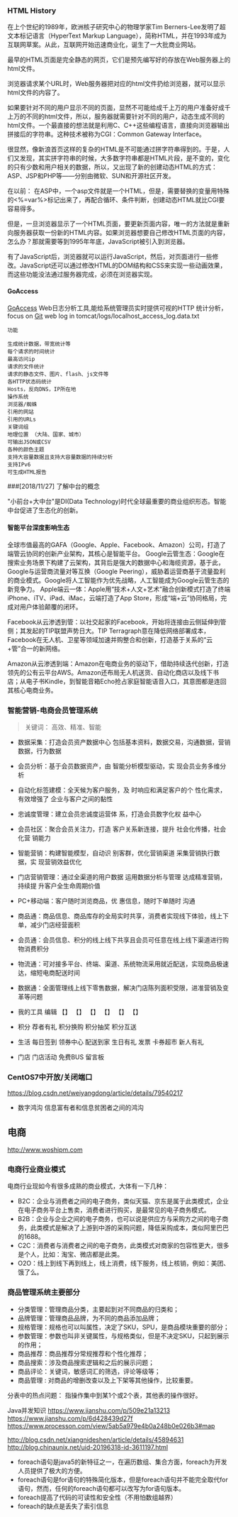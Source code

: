 ### HTML History
在上个世纪的1989年，欧洲核子研究中心的物理学家Tim Berners-Lee发明了超文本标记语言（HyperText Markup Language），简称HTML，并在1993年成为互联网草案。从此，互联网开始迅速商业化，诞生了一大批商业网站。

最早的HTML页面是完全静态的网页，它们是预先编写好的存放在Web服务器上的html文件。

浏览器请求某个URL时，Web服务器把对应的html文件扔给浏览器，就可以显示html文件的内容了。

如果要针对不同的用户显示不同的页面，显然不可能给成千上万的用户准备好成千上万的不同的html文件，所以，服务器就需要针对不同的用户，动态生成不同的html文件。一个最直接的想法就是利用C、C++这些编程语言，直接向浏览器输出拼接后的字符串。这种技术被称为CGI：Common Gateway Interface。

很显然，像新浪首页这样的复杂的HTML是不可能通过拼字符串得到的。于是，人们又发现，其实拼字符串的时候，大多数字符串都是HTML片段，是不变的，变化的只有少数和用户相关的数据，所以，又出现了新的创建动态HTML的方式：ASP、JSP和PHP等——分别由微软、SUN和开源社区开发。

在以前：
在ASP中，一个asp文件就是一个HTML，但是，需要替换的变量用特殊的<%=var%>标记出来了，再配合循环、条件判断，创建动态HTML就比CGI要容易得多。

但是，一旦浏览器显示了一个HTML页面，要更新页面内容，唯一的方法就是重新向服务器获取一份新的HTML内容。如果浏览器想要自己修改HTML页面的内容，怎么办？那就需要等到1995年年底，JavaScript被引入到浏览器。

有了JavaScript后，浏览器就可以运行JavaScript，然后，对页面进行一些修改。JavaScript还可以通过修改HTML的DOM结构和CSS来实现一些动画效果，而这些功能没法通过服务器完成，必须在浏览器实现。

#### GoAccess
[GoAccess](https://goaccess.io/) Web日志分析工具,能给系统管理员实时提供可视的HTTP 统计分析， focus on [Git](https://github.com/allinurl/goaccess)
  web log in tomcat/logs/localhost_access_log.data.txt

`功能`

    生成统计数据，带宽统计等
    每个请求的时间统计
    最高访问ip
    请求的文件统计
    请求的静态文件、图片、flash、js文件等
    各HTTP状态码统计
    Hosts，反向DNS，IP所在地
    操作系统
    浏览器/蜘蛛
    引用的网站
    引用的URLs
    关键词组
    地理位置 （大陆、国家、城市）
    可输出JSON或CSV
    各种的颜色主题
    支持大容量数据且支持大容量数据的持续分析
    支持IPv6
    可生成HTML报告

###[2018/11/27] 了解中台的概念

"小前台+大中台"是DI(Data Technology)时代全球最重要的商业组织形态。智能中台促进了生态化的创新。
#### 智能平台深度影响生态
全球市值最高的GAFA（Google、Apple、Facebook、Amazon）公司，打造了端管云协同的创新产业架构，其核心是智能平台。
Google云管生态：Google在搜索业务场景下构建了云架构，其背后是强大的数据中心和海缆资源，基于此，Google与运营商流量对等互换（Google Peering），威胁着运营商基于流量盈利的商业模式。Google将人工智能作为优先战略，人工智能成为Google云管生态的新竞争力。
Apple端云一体：Apple用“技术+人文+艺术”融合创新模式打造了终端iPhone、iTV、iPad、iMac，云端打造了App Store，形成“端+云”协同格局，完成对用户体验颠覆的闭环。

Facebook从云渗透到管：以社交起家的Facebook，开始将连接由云侧延伸到管侧；其发起的TIP联盟声势日大。TIP Terragraph意在降低网络部署成本，Facebook在无人机、卫星等领域加速并购整合和创新，打造基于关系的“云+管”合一的新网络。

Amazon从云渗透到端：Amazon在电商业务的驱动下，借助持续迭代创新，打造领先的公有云平台AWS。Amazon还布局无人机送货、自动化商店以及线下书店；从电子书Kindle，到智能音箱Echo抢占家庭智能语音入口，其意图都是连回其核心电商业务。

### 智能营销-电商会员管理系统
> 关键词： 高效、精准、智能
* 数据采集：打造会员资产数据中心 包括基本资料，数据交易，沟通数据，营销数据，行为数据
* 会员分析：基于会员数据资产，由 智能分析模型驱动，实 现会员业务多维分析
* 自动化标签建模：全天候为客户服务，及 时响应和满足客户的个 性化需求，有效增强了 企业与客户之间的黏性
* 忠诚度管理：建立会员忠诚度运营体 系，打造会员数字化权 益中心
* 会员社区：聚合会员关注力，打造 客户关系新连接，提升 社会化传播，社会化营 销能力
* 智能营销：构建智能模型，自动识 别客群，优化营销渠道 采集营销执行数据，实 现营销效益优化
* 门店营销管理：通过全渠道的用户数据 运用数据分析与管理 达成精准营销，持续提 升客户全生命周期价值
* PC+移动端：客户随时浏览商品，优 惠信息，随时下单随时 沟通

* 商品通：商品信息、商品库存的全局实时共享，消费者实现线下体验，线上下单，减少门店经营面积
* 会员通：会员信息、积分的线上线下共享且会员可任意在线上线下渠道进行购物消费积分
* 物流通：可对接多平台、终端、渠道、系统物流采用就近配送，实现商品极速达，缩短电商配送时间
* 数据通：全面管理线上线下零售数据，解决门店陈列面积受限，进准营销及变革等问题

* 我的工具    编辑
【】 【】 【】 【】 【】 【】

* 积分
荐者有礼
积分换购
积分抽奖
积分互送


* 生活
每日签到
领券中心
配送到家
生日有礼
发票
卡券超市
新人有礼

* 门店
门店活动
免费BUS
留言板

### CentOS7中开放/关闭端口
https://blog.csdn.net/weiyangdong/article/details/79540217

* 数字鸿沟
信息富有者和信息贫困者之间的鸿沟

## 电商

http://www.woshipm.com

### 电商行业商业模式
电商行业现如今有很多成熟的商业模式，大体有一下几种：

* B2C：企业与消费者之间的电子商务，类似天猫、京东是属于此类模式，企业在电子商务平台上售卖，消费者进行购买，是最常见的电子商务模式。
* B2B：企业与企业之间的电子商务，也可以说是供应方与采购方之间的电子商务，此类模式是解决了上游到中游的采购问题，降低采购成本，类似阿里巴巴的1688。
* C2C：消费者与消费者之间的电子商务，此类模式对商家的包容性更大，很多是个人，比如：淘宝、微店都是此类。
* O2O：线上到线下再到线上，线上消费，线下服务，线上核销，例如：美团、饿了么。

### 商品管理系统主要部分
* 分类管理：管理商品分类，主要起到对不同商品的归类和；
* 品牌管理：管理商品品牌，为不同的商品添加品牌；
* 规格管理：规格也可以叫属性，决定了SKU，SPU，是商品模块重要的部分；
* 参数管理：参数也叫非关键属性，与规格类似，但是不决定SKU，只起到展示的作用；
* 商品推荐：商品推荐分常规推荐和个性化推荐；
* 商品搜索：涉及商品搜索逻辑和之后的展示问题；
* 商品评论：关键词，敏感词汇的筛选，评论等级等；
* 商品管理 :  对商品的增删改查以及上下架等其他操作，比较重要。

分表中的热点问题： 指操作集中到某1个或2个表，其他表的操作很好。

Java并发知识
https://www.jianshu.com/p/509e21a13213
https://www.jianshu.com/p/6d428439d27f
https://www.processon.com/view/5ab5a979e4b0a248b0e026b3#map

http://blog.csdn.net/xiangnideshen/article/details/45894631
http://blog.chinaunix.net/uid-20196318-id-3611197.html

* foreach语句是java5的新特征之一，在遍历数组、集合方面，foreach为开发人员提供了极大的方便。
* foreach语句是for语句的特殊简化版本，但是foreach语句并不能完全取代for语句，然而，任何的foreach语句都可以改写为for语句版本。
* foreach提高了代码的可读性和安全性（不用怕数组越界）
* foreach的缺点是丢失了索引信息